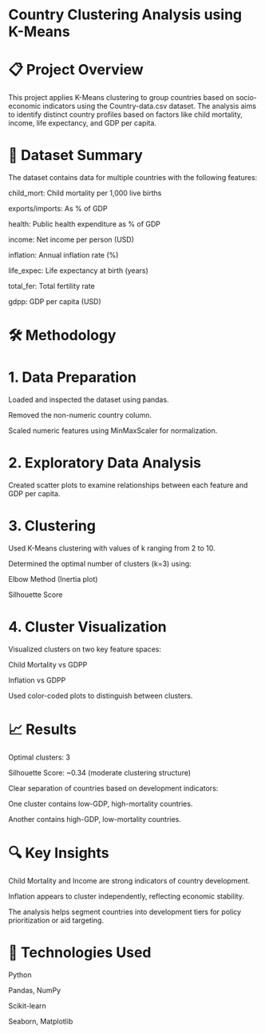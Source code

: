 # Country Clustering Analysis using K-Means

# 📋 Project Overview
This project applies K-Means clustering to group countries based on socio-economic indicators using the Country-data.csv dataset. The analysis aims to identify distinct country profiles based on factors like child mortality, income, life expectancy, and GDP per capita.

# 📁 Dataset Summary
The dataset contains data for multiple countries with the following features:

child_mort: Child mortality per 1,000 live births

exports/imports: As % of GDP

health: Public health expenditure as % of GDP

income: Net income per person (USD)

inflation: Annual inflation rate (%)

life_expec: Life expectancy at birth (years)

total_fer: Total fertility rate

gdpp: GDP per capita (USD)

# 🛠️ Methodology
# 1. Data Preparation
Loaded and inspected the dataset using pandas.

Removed the non-numeric country column.

Scaled numeric features using MinMaxScaler for normalization.

# 2. Exploratory Data Analysis
Created scatter plots to examine relationships between each feature and GDP per capita.

# 3. Clustering
Used K-Means clustering with values of k ranging from 2 to 10.

Determined the optimal number of clusters (k=3) using:

Elbow Method (Inertia plot)

Silhouette Score

# 4. Cluster Visualization
Visualized clusters on two key feature spaces:

Child Mortality vs GDPP

Inflation vs GDPP

Used color-coded plots to distinguish between clusters.

# 📈 Results
Optimal clusters: 3

Silhouette Score: ~0.34 (moderate clustering structure)

Clear separation of countries based on development indicators:

One cluster contains low-GDP, high-mortality countries.

Another contains high-GDP, low-mortality countries.

# 🔍 Key Insights
Child Mortality and Income are strong indicators of country development.

Inflation appears to cluster independently, reflecting economic stability.

The analysis helps segment countries into development tiers for policy prioritization or aid targeting.

# 🧰 Technologies Used
Python

Pandas, NumPy

Scikit-learn

Seaborn, Matplotlib

